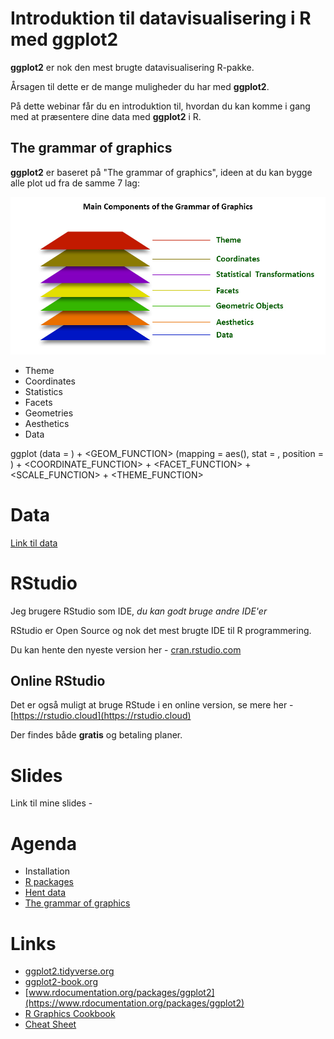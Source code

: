 # Introduktion til datavisualisering i R med ggplot2
**ggplot2** er nok den mest brugte datavisualisering R-pakke. 

Årsagen til dette er de mange muligheder du har med **ggplot2**.

På dette webinar får du en introduktion til, hvordan du kan komme i gang med at præsentere dine data med **ggplot2** i R.

## The grammar of graphics
**ggplot2** er baseret på "The grammar of graphics", ideen
at du kan bygge alle plot ud fra de samme 7 lag:

![](./_image/the-grammar-of-graphics.jpg)


- Theme
- Coordinates
- Statistics
- Facets
- Geometries
- Aesthetics
- Data

ggplot (data = <DATA>) +
    <GEOM_FUNCTION> (mapping = aes(<MAPPINGS>), 
    stat = <STAT> , position = <POSITION>) + 
    <COORDINATE_FUNCTION> +
    <FACET_FUNCTION> +
    <SCALE_FUNCTION> +
    <THEME_FUNCTION>

# Data
[Link til data](./data.md)

# RStudio
Jeg brugere RStudio som IDE, *du kan godt bruge andre IDE'er*

RStudio er Open Source og nok det mest brugte IDE til R programmering.

Du kan hente den nyeste version her - [cran.rstudio.com](https://cran.rstudio.com)

## Online RStudio
Det er også muligt at bruge RStude i en online version, se mere her - [https://rstudio.cloud](https://rstudio.cloud)

Der findes både **gratis** og betaling planer.

# Slides
Link til mine slides - 

# Agenda
- Installation
- [R packages](./r-packages.md)
- [Hent data]()
- [The grammar of graphics]()

# Links
- [ggplot2.tidyverse.org](https://ggplot2.tidyverse.org)
- [ggplot2-book.org](https://ggplot2-book.org)
- [www.rdocumentation.org/packages/ggplot2](https://www.rdocumentation.org/packages/ggplot2)
- [R Graphics Cookbook](https://r-graphics.org/)
- [Cheat Sheet](https://github.com/rstudio/cheatsheets/blob/main/data-visualization.pdf)